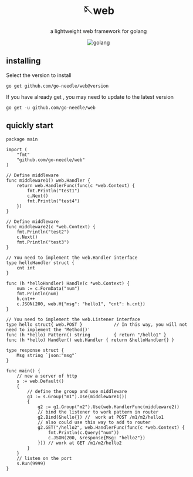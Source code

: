 <!-- markdownlint-disable MD033 MD041 -->
<div align="center">

# 🪡web

<!-- prettier-ignore-start -->
<!-- markdownlint-disable-next-line MD036 -->
a lightweight web framework for golang
<!-- prettier-ignore-end -->

<img src="https://img.shields.io/badge/golang-1.21+-blue" alt="golang">
</div>

## installing
Select the version to install

`go get github.com/go-needle/web@version`

If you have already get , you may need to update to the latest version

`go get -u github.com/go-needle/web`


## quickly start
```golang
package main

import (
	"fmt"
	"github.com/go-needle/web"
)

// Define middleware
func middleware1() web.Handler {
	return web.HandlerFunc(func(c *web.Context) {
		fmt.Println("test1")
		c.Next()
		fmt.Println("test4")
	})
}

// Define middleware
func middleware2(c *web.Context) {
	fmt.Println("test2")
	c.Next()
	fmt.Println("test3")
}

// You need to implement the web.Handler interface
type helloHandler struct {
	cnt int
}

func (h *helloHandler) Handle(c *web.Context) {
	num := c.FormData("num")
	fmt.Println(num)
	h.cnt++
	c.JSON(200, web.H{"msg": "hello1", "cnt": h.cnt})
}

// You need to implement the web.Listener interface
type hello struct{ web.POST }            // In this way, you will not need to implement the 'Method()'
func (h *hello) Pattern() string         { return "/hello1" }
func (h *hello) Handler() web.Handler { return &helloHandler{} }

type response struct {
	Msg string `json:"msg"`
}

func main() {
	// new a server of http
	s := web.Default()
	{
		// define the group and use middleware
		g1 := s.Group("m1").Use(middleware1())
		{
			g2 := g1.Group("m2").Use(web.HandlerFunc(middleware2))
			// bind the listener to work pattern in router
			g2.Bind(&hello{}) //  work at POST /m1/m2/hello1
			// also could use this way to add to router
			g2.GET("/hello2", web.HandlerFunc(func(c *web.Context) {
				fmt.Println(c.Query("num"))
				c.JSON(200, &response{Msg: "hello2"})
			})) // work at GET /m1/m2/hello2
		}
	}
	// listen on the port
	s.Run(9999)
}
```
